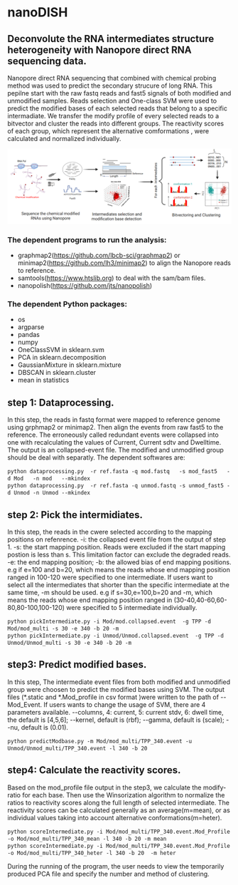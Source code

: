 # nanoDISH
## Deconvolute the RNA intermediates structure heterogeneity with Nanopore direct RNA sequencing data.
Nanopore direct RNA sequencing that combined with chemical probing method was used to predict the secondary strucure of long RNA. This pepilne start with the raw fastq reads and fast5 signals of both modified and unmodified samples. Reads selection and One-class SVM were used to predict the modified bases of each selected reads that belong to a specific intermadiate. We transfer the modify profile of every selected reads to a bitvector and cluster the reads into different groups. The reactivity scores of each group, which represent the alternative comformations , were calculated and normalized individually. 

![flow](docs/Figures/Flow.png)

### The dependent programs to run the analysis:
- graphmap2(https://github.com/lbcb-sci/graphmap2) or minimap2(https://github.com/lh3/minimap2) to align the Nanopore reads to reference.
- samtools(https://www.htslib.org) to deal with the sam/bam files.
- nanopolish(https://github.com/jts/nanopolish)


### The dependent Python packages:
- os
- argparse
- pandas
- numpy
- OneClassSVM in sklearn.svm
- PCA in sklearn.decomposition 
- GaussianMixture in sklearn.mixture
- DBSCAN in sklearn.cluster
- mean in statistics


step 1: Dataprocessing.
--------------------------------------------
In this step, the reads in fastq format were mapped to reference genome using grphmap2 or minimap2. Then align the events from raw fast5 to the reference. The erroneously called redundant events were collapsed into one with recalculating the values of Current, Current sdtv and Dwelltime. The output is an collapsed-event file. The modified and unmodified group should be deal with separatly. The dependent softwares are:

```
python dataprocessing.py  -r ref.fasta -q mod.fastq   -s mod_fast5   -d Mod   -n mod   --mkindex
python dataprocessing.py  -r ref.fasta -q unmod.fastq -s unmod_fast5 -d Unmod -n Unmod --mkindex

```

step 2: Pick the intermidiates. 
-------------------------------
In this step, the reads in the cwere selected according to the mapping positions on refenrence. -i: the collapsed event file from the output of step 1. -s: the start mapping position. Reads were excluded if the start mapping postion is less than s. This limitation factor can exclude the degraded reads. -e: the end mapping position; -b: the allowed bias of end mapping positions. e.g if e=100 and b=20, which means the reads whose end mapping position ranged in 100-120 were specified to one intermediate.  If users want to select all the intermediates that shorter than the specific intermediate at the same time, -m should be used. e.g if s=30,e=100,b=20 and -m, which means the reads whose end mapping position ranged in (30-40,40-60,60-80,80-100,100-120) were specified to 5 intermediate individually.

```
python pickIntermediate.py -i Mod/mod.collapsed.event  -g TPP -d Mod/mod_multi -s 30 -e 340 -b 20 -m
python pickIntermediate.py -i Unmod/Unmod.collapsed.event  -g TPP -d Unmod/Unmod_multi -s 30 -e 340 -b 20 -m
```

step3: Predict modified bases.
--------------------------------------------
In this step, The intermediate event files from both modified and unmodified group were choosen to predict the modified bases using SVM. The output files (*.static and *.Mod_profile in csv format )were written to the path of --Mod_Event. If users wants to change the usage of SVM, there are 4 parameters available. --columns, 4: current, 5: current stdv, 6: dwell time, the default is [4,5,6]; --kernel, default is (rbf); --gamma, default is (scale); --nu, default is (0.01).

```
python predictModbase.py -m Mod/mod_multi/TPP_340.event -u Unmod/Unmod_multi/TPP_340.event -l 340 -b 20 
```

step4: Calculate the reactivity scores.
--------------------------------------------
Based on the mod_profile file output in the step3, we calculate the modify-ratio for each base. Then use the Winsorization algorithm to normalize the ratios to reactivity scores along the full length of selected intermediate. The reactivity scores can be calculated generally as an average(m=mean), or as individual values taking into account alternative conformations(m=heter). 
```
python scoreIntermediate.py -i Mod/mod_multi/TPP_340.event.Mod_Profile -o Mod/mod_multi/TPP_340_mean -l 340 -b 20 -m mean
python scoreIntermediate.py -i Mod/mod_multi/TPP_340.event.Mod_Profile -o Mod/mod_multi/TPP_340_heter -l 340 -b 20  -m heter
```
During the running of the program, the user needs to view the temporarily produced PCA file and specify the number and method of clustering.


